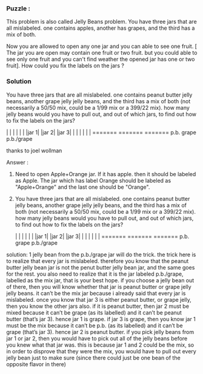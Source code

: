 ### Puzzle :

This problem is also called Jelly Beans problem. You have three jars that are all mislabeled. one contains apples, another has grapes, and the third has a mix of both. 

Now you are allowed to open any one jar and you can able to see one fruit. [ The jar you are open may contain one fruit or two fruit. but you could able to see only one fruit and you can't find weather the opened jar has one or two fruit].  How could you fix the labels on the jars ?


### Solution 

You have three jars that are all mislabeled. one contains peanut butter jelly beans, another grape jelly jelly beans, and the third has a mix of both (not necessarily a 50/50 mix, could be a 1/99 mix or a 399/22 mix). how many jelly beans would you have to pull out, and out of which jars, to find out how to fix the labels on the jars?

|     |        |     |          |     |
|jar 1|        |jar 2|          |jar 3|
|     |        |     |          |     |
=======        =======          =======
  p.b.          grape          p.b./grape

thanks to joel wollman

Answer :

 1. Need to open Apple+Orange jar. If it has apple. then it should be labeled as Apple. The jar which has label Orange should be labeled as "Apple+Orange" and the last one should be "Orange".

2. You have three jars that are all mislabeled. one contains peanut butter jelly beans, another grape jelly jelly beans, and the third has a mix of both (not necessarily a 50/50 mix, could be a 1/99 mix or a 399/22 mix). how many jelly beans would you have to pull out, and out of which jars, to find out how to fix the labels on the jars?

   |     |                  |     |                 |     |
   |jar 1|                  |jar 2|                 |jar 3|
   |     |                  |     |                 |     |
   =======                  =======                 =======
      p.b.                   grape                  p.b./grape

solution: 1 jelly bean from the p.b./grape jar will do the trick.
the trick here is to realize that every jar is mislabeled. therefore you know that the peanut butter jelly bean jar is not the penut butter jelly bean jar, and the same goes for the rest.
you also need to realize that it is the jar labeled p.b./grape, labelled as the mix jar, that is your best hope. if you choose a jelly bean out of there, then you will know whether that jar is peanut butter or grape jelly jelly beans. it can’t be the mix jar because i already said that every jar is mislabeled.
once you know that jar 3 is either peanut butter, or grape jelly, then you know the other jars also. if it is peanut butter, then jar 2 must be mixed because it can’t be grape (as its labelled) and it can’t be peanut butter (that’s jar 3). hence jar 1 is grape.
if jar 3 is grape, then you know jar 1 must be the mix because it can’t be p.b. (as its labelled) and it can’t be grape (that’s jar 3). hence jar 2 is peanut butter.
if you pick jelly beans from jar 1 or jar 2, then you would have to pick out all of the jelly beans before you knew what that jar was. this is because jar 1 and 2 could be the mix, so in order to disprove that they were the mix, you would have to pull out every jelly bean just to make sure (since there could just be one bean of the opposite flavor in there)

